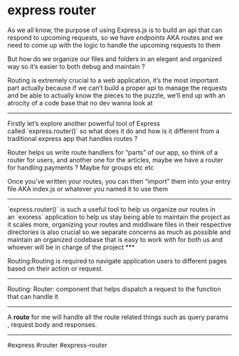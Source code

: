 # express router
As we all know, the purpose of using Express.js is to build an api that can respond to upcoming requests, so we have _endpoints_ AKA routes and we need to come up with the logic to handle the upcoming requests to them

But how do we organize our files and folders in an elegant and organized way so it’s easier to both debug and maintain ?

Routing is extremely crucial to a web application, it’s the most important part actually because if we can’t build a proper api to manage the requests and be able to actually know the pieces to the puzzle, we’ll end up with an atrocity of a code base that no dev wanna look at
<hr>
Firstly let’s explore another powerful tool of Express called `express.router()` so what does it do and how is it different from a traditional express app that handles routes ?

Router helps us write route handlers for “parts” of our app, so think of a router for users, and another one for the articles, maybe we have a router for handling payments ? Maybe for groups etc etc

Once you’ve written your routes, you can then “import” them into your entry file AKA index.js or whatever you named it to use them
<hr>
`express.router()` is such a useful tool to help us organize our routes in an `exoress` application to help us stay being able to maintain the project as it scales more, organizing your routes and middlware files in their respective directories is also crucial so we separate concerns as much as possible and maintain an organized codebase that is easy to work with for both us and whoever will be in charge of the project
***

Routing:Routing is required to navigate application users to different pages based on their action or request.
***
Routing: Router: component that helps dispatch a request to the function that can handle it
***
A **route** for me will handle all the route related things such as query params , request.body and responses.
***

#express #router #express-router
